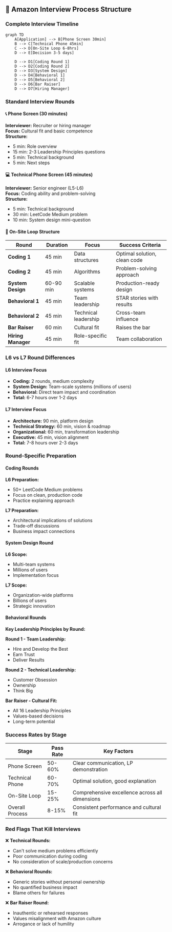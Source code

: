 <!-- 
Interview Rounds Structure - Shared Component
Standard Amazon L6/L7 interview round structure and expectations.
Usage: {% include "_includes/interview-rounds.md" %}
-->

## 🔄 Amazon Interview Process Structure

### Complete Interview Timeline

```mermaid
graph TD
    A[Application] --> B[Phone Screen 30min]
    B --> C[Technical Phone 45min]
    C --> D[On-Site Loop 6-8hrs]
    D --> E[Decision 3-5 days]
    
    D --> D1[Coding Round 1]
    D --> D2[Coding Round 2]
    D --> D3[System Design]
    D --> D4[Behavioral 1]
    D --> D5[Behavioral 2]
    D --> D6[Bar Raiser]
    D --> D7[Hiring Manager]
```

### Standard Interview Rounds

#### 📞 Phone Screen (30 minutes)
**Interviewer:** Recruiter or hiring manager  
**Focus:** Cultural fit and basic competence  
**Structure:**
- 5 min: Role overview
- 15 min: 2-3 Leadership Principles questions
- 5 min: Technical background
- 5 min: Next steps

#### 💻 Technical Phone Screen (45 minutes)
**Interviewer:** Senior engineer (L5-L6)  
**Focus:** Coding ability and problem-solving  
**Structure:**
- 5 min: Technical background
- 30 min: LeetCode Medium problem
- 10 min: System design mini-question

#### 🏢 On-Site Loop Structure

| Round | Duration | Focus | Success Criteria |
|-------|----------|-------|------------------|
| **Coding 1** | 45 min | Data structures | Optimal solution, clean code |
| **Coding 2** | 45 min | Algorithms | Problem-solving approach |
| **System Design** | 60-90 min | Scalable systems | Production-ready design |
| **Behavioral 1** | 45 min | Team leadership | STAR stories with results |
| **Behavioral 2** | 45 min | Technical leadership | Cross-team influence |
| **Bar Raiser** | 60 min | Cultural fit | Raises the bar |
| **Hiring Manager** | 45 min | Role-specific fit | Team collaboration |

### L6 vs L7 Round Differences

#### L6 Interview Focus
- **Coding:** 2 rounds, medium complexity
- **System Design:** Team-scale systems (millions of users)
- **Behavioral:** Direct team impact and coordination
- **Total:** 6-7 hours over 1-2 days

#### L7 Interview Focus
- **Architecture:** 90 min, platform design
- **Technical Strategy:** 60 min, vision & roadmap
- **Organizational:** 60 min, transformation leadership
- **Executive:** 45 min, vision alignment
- **Total:** 7-8 hours over 2-3 days

### Round-Specific Preparation

#### Coding Rounds
**L6 Preparation:**
- 50+ LeetCode Medium problems
- Focus on clean, production code
- Practice explaining approach

**L7 Preparation:**
- Architectural implications of solutions
- Trade-off discussions
- Business impact connections

#### System Design Round
**L6 Scope:**
- Multi-team systems
- Millions of users
- Implementation focus

**L7 Scope:**
- Organization-wide platforms
- Billions of users
- Strategic innovation

#### Behavioral Rounds
**Key Leadership Principles by Round:**

**Round 1 - Team Leadership:**
- Hire and Develop the Best
- Earn Trust
- Deliver Results

**Round 2 - Technical Leadership:**
- Customer Obsession
- Ownership
- Think Big

**Bar Raiser - Cultural Fit:**
- All 16 Leadership Principles
- Values-based decisions
- Long-term potential

### Success Rates by Stage

| Stage | Pass Rate | Key Factors |
|-------|-----------|-------------|
| Phone Screen | 50-60% | Clear communication, LP demonstration |
| Technical Phone | 60-70% | Optimal solution, good explanation |
| On-Site Loop | 15-25% | Comprehensive excellence across all dimensions |
| Overall Process | 8-15% | Consistent performance and cultural fit |

### Red Flags That Kill Interviews

❌ **Technical Rounds:**
- Can't solve medium problems efficiently
- Poor communication during coding
- No consideration of scale/production concerns

❌ **Behavioral Rounds:**
- Generic stories without personal ownership
- No quantified business impact
- Blame others for failures

❌ **Bar Raiser Round:**
- Inauthentic or rehearsed responses
- Values misalignment with Amazon culture
- Arrogance or lack of humility